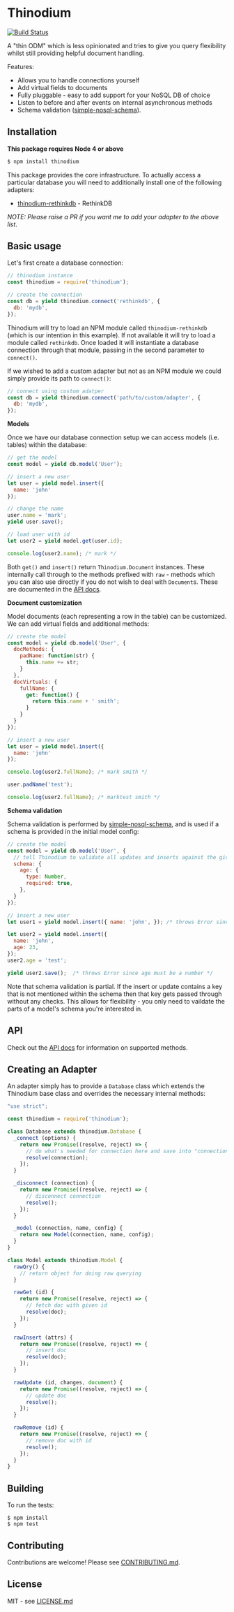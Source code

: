 # Thinodium

[![Build Status](https://travis-ci.org/hiddentao/thinodium.svg?branch=master)](http://travis-ci.org/hiddentao/thinodium)

A "thin ODM" which is less opinionated and tries to give you query flexibility 
whilst still providing helpful document handling.

Features:

* Allows you to handle connections yourself
* Add virtual fields to documents
* Fully pluggable - easy to add support for your NoSQL DB of choice
* Listen to before and after events on internal asynchronous methods
* Schema validation ([simple-nosql-schema](https://github.com/hiddentao/simple-nosql-schema)).

## Installation

**This package requires Node 4 or above**

```bash
$ npm install thinodium
```

This package provides the core infrastructure. To actually access a particular 
database you will need to additionally install one of the following adapters:

* [thinodium-rethinkdb](https://github.com/hiddentao/thinodium-rethinkdb) - RethinkDB

_NOTE: Please raise a PR if you want me to add your adapter to the above list_.


## Basic usage

Let's first create a database connection:

```js
// thinodium instance
const thinodium = require('thinodium');

// create the connection
const db = yield thinodium.connect('rethinkdb', {
  db: 'mydb',
});
```

Thinodium will try to load an NPM module called `thinodium-rethinkdb` (which 
is our intention in this example). If not 
available it will try to load a module called `rethinkdb`. Once loaded it will 
instantiate a database connection through that module, passing in the second 
parameter to `connect()`.

If we wished to add a custom adapter but not as an NPM module we could simply 
provide its path to `connect()`:

```js
// connect using custom adatper
const db = yield thinodium.connect('path/to/custom/adapter', {
  db: 'mydb',
});

```

**Models**

Once we have our database connection setup we can access models (i.e. tables) 
within the database:

```js
// get the model
const model = yield db.model('User');

// insert a new user
let user = yield model.insert({
  name: 'john'
});

// change the name
user.name = 'mark';
yield user.save();

// load user with id
let user2 = yield model.get(user.id);

console.log(user2.name); /* mark */
```

Both `get()` and `insert()` return `Thinodium.Document` instances. 
These internally call through to the methods prefixed with `raw` - methods 
which you can also use directly if you do not wish to deal with `Document`s. 
These are documented in the [API docs](https://hiddentao.github.io/thinodium).

**Document customization**

Model documents (each representing a row in the table) can be customized. We 
can add virtual fields and additional methods:

```js
// create the model
const model = yield db.model('User', {
  docMethods: {
    padName: function(str) {
      this.name += str;
    } 
  },
  docVirtuals: {
    fullName: {
      get: function() {
        return this.name + ' smith';
      }
    }
  }
});

// insert a new user
let user = yield model.insert({
  name: 'john'
});

console.log(user2.fullName); /* mark smith */

user.padName('test');

console.log(user2.fullName); /* marktest smith */
```

**Schema validation**

Schema validation is performed by [simple-nosql-schema](https://github.com/hiddentao/simple-nosql-schema), and is used if a schema is provided in the initial model config:

```js
// create the model
const model = yield db.model('User', {
  // tell Thinodium to validate all updates and inserts against the given schema
  schema: {
    age: {
      type: Number,
      required: true,
    },
  }
});

// insert a new user
let user1 = yield model.insert({ name: 'john', }); /* throws Error since age is missing */ 

let user2 = yield model.insert({
  name: 'john',
  age: 23,
});
user2.age = 'test';

yield user2.save();  /* throws Error since age must be a number */
```

Note that schema validation is partial. If the insert or update contains a 
key that is not mentioned within the schema then that key gets passed through 
without any checks. This allows for flexibility - you only need to vaildate 
the parts of a model's schema you're interested in.

## API 

Check out the [API docs](https://hiddentao.github.io/thinodium) for information on supported methods.

## Creating an Adapter

An adapter simply has to provide a `Database` class which extends the Thinodium 
base class and overrides the necessary internal methods:

```js
"use strict";

const thinodium = require('thinodium');

class Database extends thinodium.Database {
  _connect (options) {
    return new Promise((resolve, reject) => {
      // do what's needed for connection here and save into "connection" var
      resolve(connection);      
    });
  }

  _disconnect (connection) {
    return new Promise((resolve, reject) => {
      // disconnect connection
      resolve();
    });
  }

  _model (connection, name, config) {
    return new Model(connection, name, config);
  }
}

class Model extends thinodium.Model {
  rawQry() {
    // return object for doing raw querying
  }

  rawGet (id) {
    return new Promise((resolve, reject) => {
      // fetch doc with given id
      resolve(doc);      
    });
  }

  rawInsert (attrs) {
    return new Promise((resolve, reject) => {
      // insert doc
      resolve(doc);      
    });
  }

  rawUpdate (id, changes, document) {
    return new Promise((resolve, reject) => {
      // update doc
      resolve();
    });
  }

  rawRemove (id) {
    return new Promise((resolve, reject) => {
      // remove doc with id
      resolve();      
    });
  }
}

```



## Building

To run the tests:

    $ npm install
    $ npm test

## Contributing

Contributions are welcome! Please see [CONTRIBUTING.md](https://github.com/hiddentao/thinodium/blob/master/CONTRIBUTING.md).

## License

MIT - see [LICENSE.md](https://github.com/hiddentao/thinodium/blob/master/LICENSE.md)


